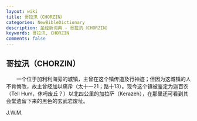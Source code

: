 ```yaml
---
layout: wiki
title: 哥拉汛（CHORZIN）
categories: NewBibleDictionary
description: 圣经新词典 - 哥拉汛（CHORZIN）
keywords: 哥拉汛, CHORZIN
comments: false
---
```


## 哥拉汛（CHORZIN）

　　一个位于加利利海旁的城镇，主曾在这个镇传道及行神迹；但因为这城镇的人不肯悔改，故主曾经加以痛斥（太十一21；路十13）。现今这个镇被鉴定为迦百农（Tell Hum，休呣废丘？）以北四公里的加拉萨（Kerazeh），在那里还可看到其会堂遗留下来的黑色的玄武岩废址。

J.W.M.






